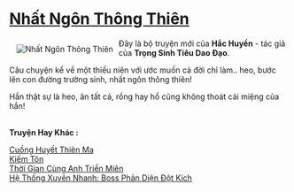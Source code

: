 <a href="https://utruyen.com/truyen/nhat-ngon-thong-thien/17577/" title="Nhất Ngôn Thông Thiên"><h1>Nhất Ngôn Thông Thiên</h1></a><div style="display:table"><img align="right" style="float: left; padding: 10px;" src="https://utruyen.com/images/story/200x260/nhat-ngon-thong-thien.jpg" alt="Nhất Ngôn Thông Thiên">Đây là bộ truyện mới của <b>Hắc Huyền</b> - tác giả của <b>Trọng Sinh Tiêu Dao Đạo</b>.<p></p>Câu chuyện kể về một thiếu niên với ước muốn cả đời chỉ làm.. heo, bước lên con đường trường sinh, nhất ngôn thông thiên!<p></p>Hắn thật sự là heo, ăn tất cả, rồng hay hổ cũng không thoát cái miệng của hắn!</div><p><br><b>Truyện Hay Khác :</b></p><a href="https://utruyen.com/truyen/cuong-huyet-thien-ma/17571/" alt="Cuồng Huyết Thiên Ma">Cuồng Huyết Thiên Ma</a><br/><a href="https://github.com/quanluxury/ngontinhhot/tree/master/truyenhay/21776/" alt="Kiếm Tôn">Kiếm Tôn</a><br/><a href="https://github.com/quanluxury/ngontinhhot/tree/master/truyenhay/17406/" alt="Thời Gian Cùng Anh Triền Miên">Thời Gian Cùng Anh Triền Miên</a><br/><a href="https://github.com/quanluxury/ngontinhhot/tree/master/truyenhay/17449/" alt="Hệ Thống Xuyên Nhanh: Boss Phản Diện Đột Kích">Hệ Thống Xuyên Nhanh: Boss Phản Diện Đột Kích</a><br/>